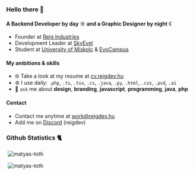 ### Hello there 👋

#### A Backend Developer by day ☼ and a Graphic Designer by night ☾

- Founder at [Reig Industries](https://reigdev.hu)
- Development Leader at [SkyEvel](https://skyevel.com)
- Student at [University of Miskolc](https://uni-miskolc.hu) & [EvoCampus](https://www.evosoft.hu/about_us_evolife_evouni)

#### My ambitions & skills

- 🌐 Take a look at my resume at [cv.reigdev.hu](https://cv.reigdev.hu)
- ⚙️ I use daily: `.php`, `.ts`, `.tsx`, `.cs`, `.java`, `.py`, `.html`, `.css`, `.psd`, `.ai`
- 💬 `ask` me about **design**, **branding**, **javascript**, **programming**, **java**, **php**

#### Contact

- Contact me anytime at work@reigdev.hu
- Add me on [Discord](https://discord.com) (reigdev)

### Github Statistics 🐈 
<p>&nbsp;<img align="center" src="https://github-readme-stats.vercel.app/api?username=matyas-toth&show_icons=true&locale=en" alt="matyas-toth" /></p>
<p>&nbsp;<img align="center" src="https://github-readme-stats.vercel.app/api/top-langs/?username=matyas-toth" alt="matyas-toth"/></p>
